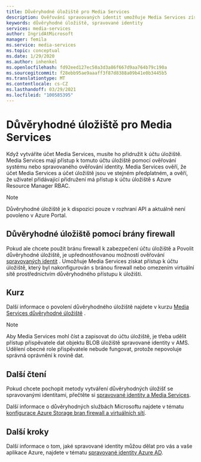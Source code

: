```yaml
---
title: Důvěryhodné úložiště pro Media Services
description: Ověřování spravovaných identit umožňuje Media Services získat přístup k účtu úložiště, který byl nakonfigurován s bránou firewall nebo omezením virtuální sítě prostřednictvím důvěryhodného přístupu k úložišti.
keywords: důvěryhodné úložiště, spravované identity
services: media-services
author: IngridAtMicrosoft
manager: femila
ms.service: media-services
ms.topic: conceptual
ms.date: 1/29/2020
ms.author: inhenkel
ms.openlocfilehash: fd92eed127ec50a3d3a86f667d9aa764b79c190a
ms.sourcegitcommit: f28ebb95ae9aaaff3f87d8388a09b41e0b3445b5
ms.translationtype: MT
ms.contentlocale: cs-CZ
ms.lasthandoff: 03/29/2021
ms.locfileid: "100585395"
---
```

# <a name="trusted-storage-for-media-services"></a>Důvěryhodné úložiště pro Media Services

Když vytváříte účet Media Services, musíte ho přidružit k účtu úložiště. Media Services mají přístup k tomuto účtu úložiště pomocí ověřování systému nebo spravovaného ověřování identity. Media Services ověří, že účet Media Services a účet úložiště jsou ve stejném předplatném, a ověří, že uživatel přidávající přidružení má přístup k účtu úložiště s Azure Resource Manager RBAC.

>[!NOTE]
>Důvěryhodné úložiště je k dispozici pouze v rozhraní API a aktuálně není povoleno v Azure Portal.

## <a name="trusted-storage-with-a-firewall"></a>Důvěryhodné úložiště pomocí brány firewall

Pokud ale chcete použít bránu firewall k zabezpečení účtu úložiště a Povolit důvěryhodné úložiště, je upřednostňovanou možností ověřování [spravovaných identit](concept-managed-identities.md) . Umožňuje Media Services získat přístup k účtu úložiště, který byl nakonfigurován s bránou firewall nebo omezením virtuální sítě prostřednictvím důvěryhodného přístupu k úložišti.

## <a name="tutorial"></a>Kurz

Další informace o povolení důvěryhodného úložiště najdete v kurzu [Media Services důvěryhodné úložiště](tutorial-trusted-storage-rest.md) .

> [!NOTE]
> Aby Media Services mohl číst a zapisovat do účtu úložiště, je třeba udělit přístup přispěvatele dat objektu BLOB úložiště spravované identity v AMS.  Udělení obecné role přispěvatele nebude fungovat, protože nepovoluje správná oprávnění k rovině dat.

## <a name="further-reading"></a>Další čtení

Pokud chcete pochopit metody vytváření důvěryhodných úložišť se spravovanými identitami, přečtěte si [spravované identity a Media Services](concept-managed-identities.md).

Další informace o důvěryhodných službách Microsoftu najdete v tématu [konfigurace Azure Storage bran firewall a virtuálních sítí](../../storage/common/storage-network-security.md#trusted-microsoft-services).

## <a name="next-steps"></a>Další kroky

Další informace o tom, jaké spravované identity můžou dělat pro vás a vaše aplikace Azure, najdete v tématu [spravované identity Azure AD](../../active-directory/managed-identities-azure-resources/overview.md).
